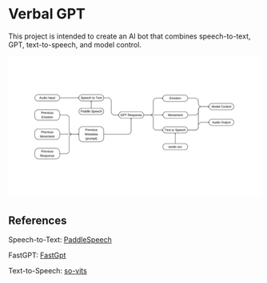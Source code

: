 # Verbal GPT

This project is intended to create an AI bot that combines speech-to-text, GPT, text-to-speech, and model control.

<div align="center">
    <img src="Closy Model.png" alt="Closy Model">
</div>

## References

Speech-to-Text: [PaddleSpeech](https://github.com/PaddlePaddle/PaddleSpeech)

FastGPT: [FastGpt](https://github.com/labring/FastGPT)

Text-to-Speech: [so-vits](https://github.com/svc-develop-team/so-vits-svc)
